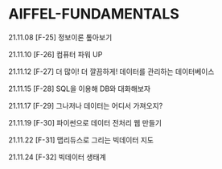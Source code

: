 # AIFFEL-FUNDAMENTALS

21.11.08 [F-25] 정보이론 톺아보기

21.11.10 [F-26] 컴퓨터 파워 UP

21.11.12 [F-27] 더 많이! 더 깔끔하게! 데이터를 관리하는 데이터베이스

21.11.15 [F-28] SQL을 이용해 DB와 대화해보자

21.11.17 [F-29] 그나저나 데이터는 어디서 가져오지?

21.11.19 [F-30] 파이썬으로 데이터 전처리 웹 만들기

21.11.22 [F-31] 맵리듀스로 그리는 빅데이터 지도

21.11.24 [F-32] 빅데이터 생태계
